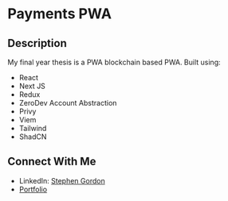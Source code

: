 # Payments PWA

## Description
My final year thesis is a PWA blockchain based PWA.
Built using:
- React 
- Next JS
- Redux
- ZeroDev Account Abstraction
- Privy
- Viem
- Tailwind
- ShadCN


## Connect With Me

- LinkedIn: [Stephen Gordon](https://www.linkedin.com/in/ste-gordon/)
- [Portfolio](https://www.stephengordon.ie)


